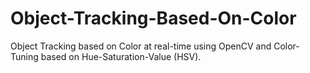 # Object-Tracking-Based-On-Color
Object Tracking based on Color at real-time using OpenCV and Color-Tuning based on Hue-Saturation-Value (HSV).
